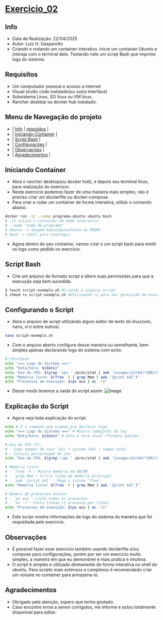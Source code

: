 # [Exercicio_02](#exercicio_02)

## Info
- Data de Realização: 22/04/2025
- Autor: Luiz H. Gasparotto
- Criando e rodando um container interativo. Inicie um container Ubuntu e interaja com o terminal dele. Testando nele um script Bash que imprime logs do sistema.

## Requisitos
- Um computador pessoal e acesso a internet
- Visual studio code instalado(ou outra interface)
- Subsistema Linux, SO linux ou VM linux.
- Rancher desktop ou docker hub instalado.

## Menu de Navegação do projeto
- | [Info](#info) | [requisitos](#requisitos) |
- | [Iniciando-Container](#iniciando-container) |
- | [Script Bash](#script-bash) |
- | [Configurações](#configurações) |
- | [Observações](#observações) |
- | [Agradecimentos](#agradecimentos) |

## Iniciando Container
- Abra o rancher desktop(ou docker hub), e depois seu terminal linux, para realização do exercicio.
- Neste exercicio podemos fazer de uma maneira mais simples, não é preciso criar um dockerfile ou docker-compose.
- Para criar e rodar um container de forma interativa, utilize o comando abaixo.
```bash
docker run -it --name programa-ubuntu ubuntu bash
# -it inicia o container em modo interativo
# --name "nome-do-programa" 
# ubuntu -> Imagem base(equivalente ao FROM)
# bash -> shell para interagir
```
- Agora dentro do seu container, vamos criar o um script bash para emitir os logs como pedido no exercicio.

## Script Bash
- Crie um arquivo de formato script e altere suas permissões para que a execução seja bem sucedida.
```bash
$ touch script-exemplo.sh #Criando o arquivo script
$ chmod +x script-exemplo.sh #Utilizando +x para dar permissão de execução ao script
```
## Configurando o Script 
- Abra o arquivo de script utilizando algum editor de texto do linux(vim, nano, vi e entre outros). 
```bash
nano script-exemplo.sh
```
- Com o arquivo aberto configure desse maneira ou semelhante, bem simples apenas declarando logs do sistema com echo:
```bash
#!/bin/bash
echo "=== Logs do Sistema ==="
echo "Data/hora: $(date)"
echo "Uso de CPU: $(grep 'cpu ' /proc/stat | awk '{usage=($2+$4)*100/($2+$4+$5)} END {print usage "%"}')"
echo "Memória livre: $(free -h | grep Mem | awk '{print $4}')"
echo "Processos em execução: $(ps aux | wc -l)"
```
- Desse modo teremos a saida do script assim:
![image](https://github.com/user-attachments/assets/490a1177-d539-4a41-bfb7-0e8ba8aaa621)


## Explicação do Script
- Agora veja toda explicação do script:
```bash
echo # É o comando que usamos pra declarar algo.
echo "=== Logs do Sistema ===" # Mostra cabeçalho do log
echo "Data/hora: $(date)" # Data e hora atual (formato padrão)

# Uso de CPU (%): 
# - Soma tempos de user ($2) + system ($4) / tempo total
# - Calcula porcentagem de uso
echo "Uso de CPU: $(grep 'cpu ' /proc/stat | awk '{usage=($2+$4)*100/($2+$4+$5)} END {print usage "%"}')"

# Memória livre:
# - `free -h`: Mostra memória em GB/MB
# - `grep Mem`: Filtra linha da memória principal
# - `awk '{print $4}'`: Pega a coluna "free"
echo "Memória livre: $(free -h | grep Mem | awk '{print $4}')"

# Número de processos ativos:
# - `ps aux`: Lista todos os processos
# - `wc -l`: Conta linhas (1 processo por linha)
echo "Processos em execução: $(ps aux | wc -l)"
```
- Este script mostra informações de logs do sistema da maneira que foi requisitada pelo exercicio.

## Observações
- É possivel fazer esse exercicio também usando dockerfile e/ou compose para configurações, porém por ser um exercicio muito simples, a maneira em que eu demonstrei é mais pratica e intuitiva.
- O script é simples e utilizado diretamente de forma interativa no shell do ubuntu. Para scripts mais extensos e complexos é recomendado criar um volume no conteiner para armazena-lo.

## Agradecimentos
- Obrigado pela atenção, espero que tenha gostado.
- Caso encontre erros a serem corrigidos, me informe e estou totalmente disponivel para editar.
